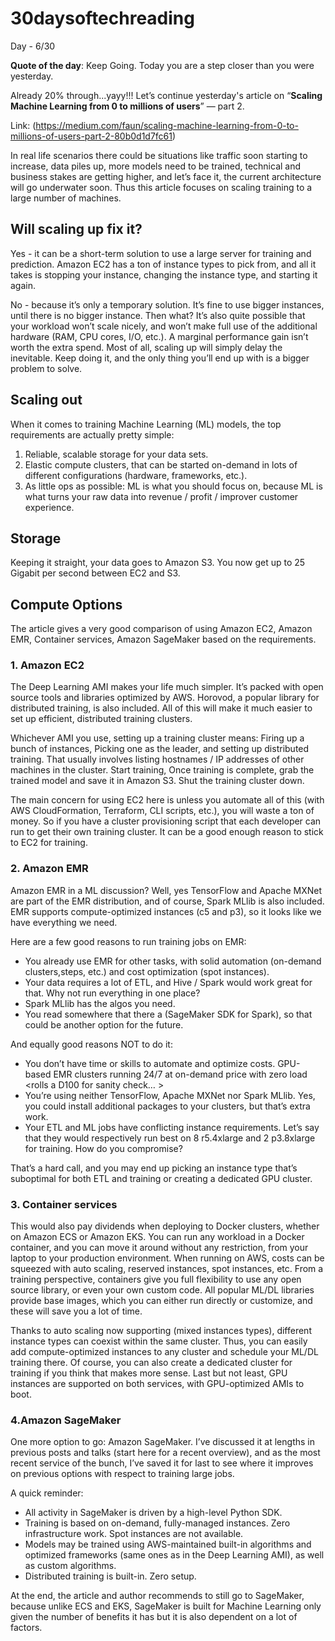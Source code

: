 # 30daysoftechreading

Day - 6/30

**Quote of the day**: Keep Going. Today you are a step closer than you were yesterday.

Already 20% through...yayy!!! Let’s continue yesterday's article on “**Scaling Machine Learning from 0 to millions of users**” — part 2. 

Link: (https://medium.com/faun/scaling-machine-learning-from-0-to-millions-of-users-part-2-80b0d1d7fc61)

In real life scenarios there could be situations like traffic soon starting to increase, data piles up, more models need to be trained, technical and business stakes are getting higher, and let’s face it, the current architecture will go underwater soon. Thus this article focuses on scaling training to a large number of machines.

## Will scaling up fix it?

Yes - it can be a short-term solution to use a large server for training and prediction. Amazon EC2 has a ton of instance types to pick from, and all it takes is stopping your instance, changing the instance type, and starting it again.

No - because it’s only a temporary solution. It’s fine to use bigger instances, until there is no bigger instance. Then what? It’s also quite possible that your workload won’t scale nicely, and won’t make full use of the additional hardware (RAM, CPU cores, I/O, etc.). A marginal performance gain isn’t worth the extra spend. Most of all, scaling up will simply delay the inevitable. Keep doing it, and the only thing you’ll end up with is a bigger problem to solve.

## Scaling out

When it comes to training Machine Learning (ML) models, the top requirements are actually pretty simple:
1. Reliable, scalable storage for your data sets. 
2. Elastic compute clusters, that can be started on-demand in lots of different configurations (hardware, frameworks, etc.).
3. As little ops as possible: ML is what you should focus on, because ML is what turns your raw data into revenue / profit / improver customer experience.

## Storage

Keeping it straight, your data goes to Amazon S3. You now get up to 25 Gigabit per second between EC2 and S3.

## Compute Options


The article gives a very good comparison of using Amazon EC2, Amazon EMR, Container services, Amazon SageMaker based on the requirements.

### 1. Amazon EC2

The Deep Learning AMI makes your life much simpler. It’s packed with open source tools and libraries optimized by AWS. Horovod, a popular library for distributed training, is also included. All of this will make it much easier to set up efficient, distributed training clusters.

Whichever AMI you use, setting up a training cluster means:
Firing up a bunch of instances,
Picking one as the leader, and setting up distributed training. That usually involves listing hostnames / IP addresses of other machines in the cluster.
Start training,
Once training is complete, grab the trained model and save it in Amazon S3.
Shut the training cluster down.

The main concern for using EC2 here is unless you automate all of this (with AWS CloudFormation, Terraform, CLI scripts, etc.), you will waste a ton of money. So if you have a cluster provisioning script that each developer can run to get their own training cluster. It can be a good enough reason to stick to EC2 for training.

 ### 2. Amazon EMR

Amazon EMR in a ML discussion? Well, yes TensorFlow and Apache MXNet are part of the EMR distribution, and of course, Spark MLlib is also included. EMR supports compute-optimized instances (c5 and p3), so it looks like we have everything we need.

Here are a few good reasons to run training jobs on EMR:

- You already use EMR for other tasks, with solid automation (on-demand clusters,steps, etc.) and cost optimization (spot instances).
- Your data requires a lot of ETL, and Hive / Spark would work great for that. Why not run everything in one place?
- Spark MLlib has the algos you need.
- You read somewhere that there a (SageMaker SDK for Spark), so that could be another option for the future.

And equally good reasons NOT to do it:
- You don’t have time or skills to automate and optimize costs. GPU-based EMR clusters running 24/7 at on-demand price with zero load <rolls a D100 for sanity check… >
- You’re using neither TensorFlow, Apache MXNet nor Spark MLlib. Yes, you could install additional packages to your clusters, but that’s extra work.
- Your ETL and ML jobs have conflicting instance requirements. Let’s say that they would respectively run best on 8 r5.4xlarge and 2 p3.8xlarge for training. How do you compromise? 

That’s a hard call, and you may end up picking an instance type that’s suboptimal for both ETL and training or creating a dedicated GPU cluster.

 ### 3. Container services

This would also pay dividends when deploying to Docker clusters, whether on Amazon ECS or Amazon EKS. You can run any workload in a Docker container, and you can move it around without any restriction, from your laptop to your production environment. When running on AWS, costs can be squeezed with auto scaling, reserved instances, spot instances, etc. From a training perspective, containers give you full flexibility to use any open source library, or even your own custom code. All popular ML/DL libraries provide base images, which you can either run directly or customize, and these will save you a lot of time.

Thanks to auto scaling now supporting (mixed instances types), different instance types can coexist within the same cluster. Thus, you can easily add compute-optimized instances to any cluster and schedule your ML/DL training there. Of course, you can also create a dedicated cluster for training if you think that makes more sense. Last but not least, GPU instances are supported on both services, with GPU-optimized AMIs to boot.

### 4.Amazon SageMaker
One more option to go: Amazon SageMaker. I’ve discussed it at lengths in previous posts and talks (start here for a recent overview), and as the most recent service of the bunch, I’ve saved it for last to see where it improves on previous options with respect to training large jobs.

A quick reminder:

- All activity in SageMaker is driven by a high-level Python SDK.
- Training is based on on-demand, fully-managed instances. Zero infrastructure work. Spot instances are not available.
- Models may be trained using AWS-maintained built-in algorithms and optimized frameworks (same ones as in the Deep Learning AMI), as well as custom algorithms.
- Distributed training is built-in. Zero setup.

At the end, the article and author recommends to still go to SageMaker, because unlike ECS and EKS, SageMaker is built for Machine Learning only given the number of benefits it has but it is also dependent on a lot of factors.




